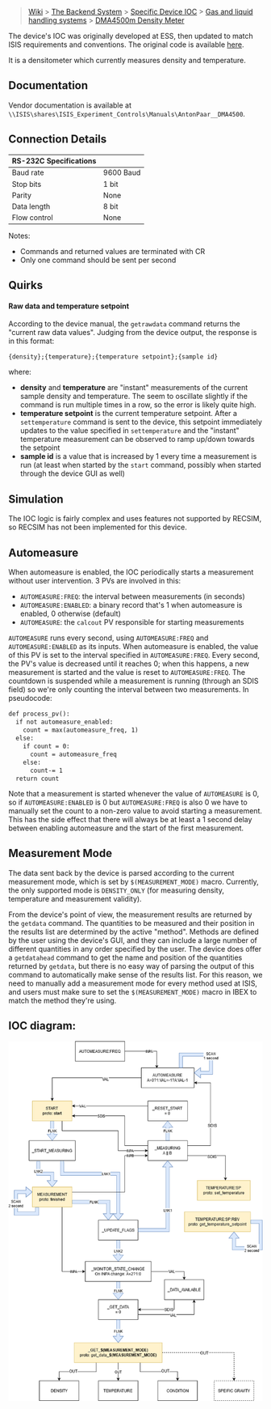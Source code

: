 > [Wiki](Home) > [The Backend System](The-Backend-System) > [Specific Device IOC](Specific-Device-IOC) > [Gas and liquid handling systems](Gas-And-Liquid-Handling-Systems) > [DMA4500m Density Meter](DMA4500m-Density-Meter)

The device's IOC was originally developed at ESS, then updated to match ISIS requirements and conventions. The original code is available [here]( https://bitbucket.org/europeanspallationsource/m-epics-dma4500m/src/master/).

It is a densitometer which currently measures density and temperature.

## Documentation
Vendor documentation is available at `\\ISIS\shares\ISIS_Experiment_Controls\Manuals\AntonPaar__DMA4500`.

## Connection Details
  
|      RS-232C Specifications  |   |
|---------------|------------------|
|     Baud rate | 9600 Baud        |
|     Stop bits | 1 bit            |
|        Parity | None             |
|   Data length | 8 bit            |
|  Flow control | None             |

Notes:
 - Commands and returned values are terminated with CR
 - Only one command should be sent per second

## Quirks
#### Raw data and temperature setpoint
According to the device manual, the `getrawdata` command returns the "current raw data values". Judging from the device output, the response is in this format:
```
{density};{temperature};{temperature setpoint};{sample id}
```
where:
- **density** and **temperature** are "instant" measurements of the current sample density and temperature. The seem to oscillate slightly if the command is run multiple times in a row, so the error is likely quite high.
- **temperature setpoint** is the current temperature setpoint. After a `settemperature` command is sent to the device, this setpoint immediately updates to the value specified in `settemperature` and the "instant" temperature measurement can be observed to ramp up/down towards the setpoint
- **sample id** is a value that is increased by 1 every time a measurement is run (at least when started by the `start` command, possibly when started through the device GUI as well)

## Simulation
The IOC logic is fairly complex and uses features not supported by RECSIM, so RECSIM has not been implemented for this device.

## Automeasure
When automeasure is enabled, the IOC periodically starts a measurement without user intervention. 3 PVs are involved in this:
- `AUTOMEASURE:FREQ`: the interval between measurements (in seconds)
- `AUTOMEASURE:ENABLED`: a binary record that's 1 when automeasure is enabled, 0 otherwise (default)
- `AUTOMEASURE`: the `calcout` PV responsible for starting measurements

`AUTOMEASURE` runs every second, using `AUTOMEASURE:FREQ` and `AUTOMEASURE:ENABLED` as its inputs. When automeasure is enabled, the value of this PV is set to the interval specified in `AUTOMEASURE:FREQ`. Every second, the PV's value is decreased until it reaches 0; when this happens, a new measurement is started and the value is reset to `AUTOMEASURE:FREQ`. The countdown is suspended while a measurement is running (through an SDIS field) so we're only counting the interval between two measurements. In pseudocode:

```
def process_pv():
  if not automeasure_enabled:
    count = max(automeasure_freq, 1)
  else:
    if count = 0:
      count = automeasure_freq
    else:
      count-= 1
  return count
```

Note that a measurement is started whenever the value of `AUTOMEASURE` is 0, so if `AUTOMEASURE:ENABLED` is 0 but `AUTOMEASURE:FREQ` is also 0 we have to manually set the count to a non-zero value to avoid starting a measurement. This has the side effect that there will always be at least a 1 second delay between enabling automeasure and the start of the first measurement.

## Measurement Mode
The data sent back by the device is parsed according to the current measurement mode, which is set by `$(MEASUREMENT_MODE)` macro. Currently, the only supported mode is `DENSITY_ONLY` (for measuring density, temperature and measurement validity).

From the device's point of view, the measurement results are returned by the `getdata` command. The quantities to be measured and their position in the results list are determined by the active "method". Methods are defined by the user using the device's GUI, and they can include a large number of different quantities in any order specified by the user. The device does offer a `getdatahead` command to get the name and position of the quantities returned by `getdata`, but there is no easy way of parsing the output of this command to automatically make sense of the results list. For this reason, we need to manually add a measurement mode for every method used at ISIS, and users must make sure to set the `$(MEASUREMENT_MODE)` macro in IBEX to match the method they're using.

## IOC diagram:
![Diagram of DMA4500M IOC](https://github.com/ISISComputingGroup/ibex_developers_manual/blob/master/images/dma4500m_ioc_diagram.png)


